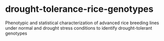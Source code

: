 # drought-tolerance-rice-genotypes
Phenotypic and statistical characterization of advanced rice breeding lines under normal and drought stress conditions to identify drought-tolerant genotypes
